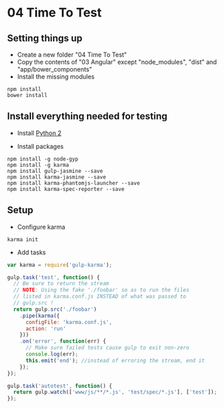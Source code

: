 # 04 Time To Test

## Setting things up

- Create a new folder "04 Time To Test"
- Copy the contents of "03 Angular" except "node_modules", "dist" and "app/bower_components"
- Install the missing modules
```shell
npm install
bower install
```

## Install everything needed for testing

- Install [Python 2](http://www.python.org/getit/windows/) 

- Install packages

```shell
npm install -g node-gyp
npm install -g karma
npm install gulp-jasmine --save
npm install karma-jasmine --save
npm install karma-phantomjs-launcher --save
npm install karma-spec-reporter --save
```

## Setup

- Configure karma
```shell
karma init
```

- Add tasks

```javascript
var karma = require('gulp-karma');

gulp.task('test', function() {
  // Be sure to return the stream
  // NOTE: Using the fake './foobar' so as to run the files
  // listed in karma.conf.js INSTEAD of what was passed to
  // gulp.src !
  return gulp.src('./foobar')
    .pipe(karma({
      configFile: 'karma.conf.js',
      action: 'run'
    }))
    .on('error', function(err) {
      // Make sure failed tests cause gulp to exit non-zero
      console.log(err);
      this.emit('end'); //instead of erroring the stream, end it
    });
});

gulp.task('autotest', function() {
  return gulp.watch(['www/js/**/*.js', 'test/spec/*.js'], ['test']);
});
```